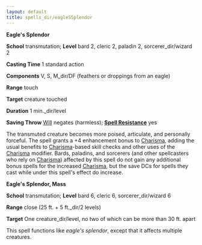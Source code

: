 ```yaml
---
layout: default
title: spells_dir/eagleSSplendor
---
```

 **Eagle's Splendor**

**School** transmutation; **Level** bard 2, cleric 2, paladin 2, sorcerer_dir/wizard 2

**Casting Time** 1 standard action

**Components** V, S, M_dir/DF (feathers or droppings from an eagle)

**Range** touch

**Target** creature touched

**Duration** 1 min._dir/level

**Saving Throw** [Will](../../combat#_will) negates (harmless); **[Spell Resistance](../../glossary#_spell-resistance)** yes

The transmuted creature becomes more poised, articulate, and personally forceful. The spell grants a +4 enhancement bonus to [Charisma](../../gettingStarted#_charisma-new), adding the usual benefits to [Charisma](../../gettingStarted#_charisma-new)-based skill checks and other uses of the [Charisma](../../gettingStarted#_charisma-new) modifier. Bards, paladins, and sorcerers (and other spellcasters who rely on [Charisma](../../gettingStarted#_charisma-new)) affected by this spell do not gain any additional bonus spells for the increased [Charisma](../../gettingStarted#_charisma-new), but the save DCs for spells they cast while under this spell's effect do increase.

**Eagle's Splendor, Mass**

**School** transmutation; **Level** bard 6, cleric 6, sorcerer_dir/wizard 6

**Range** close (25 ft. + 5 ft._dir/2 levels)

**Target** One creature_dir/level, no two of which can be more than 30 ft. apart

This spell functions like _eagle's splendor_, except that it affects multiple creatures.

